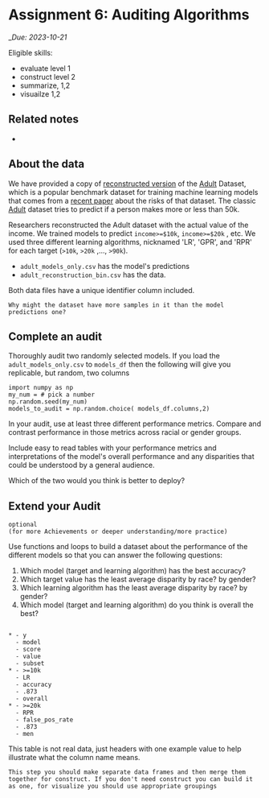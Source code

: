 # Assignment 6: Auditing Algorithms


__Due: 2023-10-21_

Eligible skills: 
- evaluate level 1
- construct level 2
- summarize, 1,2
- visuailze 1,2


## Related notes

- [](../notes/2024-10-10)
<!-- - [](../notes/2023-03-02) -->


## About the data


We have provided a  copy of [reconstructed version](https://github.com/socialfoundations/folktables) of the [Adult](https://archive.ics.uci.edu/dataset/2/adult) Dataset, which is a popular benchmark dataset for training machine learning models that comes from a [recent paper](https://arxiv.org/abs/2108.04884) about the risks of that dataset.  The classic [Adult](https://archive.ics.uci.edu/dataset/2/adult) dataset tries to predict if a person makes more or less than 50k.  

Researchers reconstructed the Adult dataset with the actual value of the income.  We trained models to predict `income>=$10k`, `income>=$20k` , etc.  We used three different learning algorithms, nicknamed 'LR', 'GPR', and 'RPR' for each target (`>10k`, `>20k` ,..., `>90k`).

- `adult_models_only.csv` has the model's predictions 
- `adult_reconstruction_bin.csv` has the data. 


Both data files have a unique identifier column included.

```{hint}
Why might the dataset have more samples in it than the model predictions one? 
```

## Complete an audit



Thoroughly audit two randomly selected  models.  If you load the `adult_models_only.csv` to `models_df` then the following will give you replicable, but random, two columns
```
import numpy as np
my_num = # pick a number
np.random.seed(my_num)
models_to_audit = np.random.choice( models_df.columns,2)
```

In your audit, use at least three different performance metrics. Compare and contrast performance in those metrics across racial or gender groups.

Include easy to read tables with your performance metrics and interpretations of the model's overall performance and any disparities that could be understood by a general audience.  

Which of the two would you think is better to deploy?


## Extend your Audit


```{note}
optional
(for more Achievements or deeper understanding/more practice)
```

Use functions and loops to build a dataset about the performance of the different models so that you can answer the following questions:

1. Which model (target and learning algorithm) has the best accuracy?
1. Which target value has the least average disparity by race? by gender?
1. Which learning algorithm has the least average disparity by race? by gender?
1. Which model (target and learning algorithm) do you think is overall the best?


```{list-table} Example table format

* - y
  - model
  - score
  - value
  - subset
* - >=10k
  - LR
  - accuracy
  - .873
  - overall
* - >=20k
  - RPR
  - false_pos_rate
  - .873
  - men
```

This table is not real data, just headers with one example value to help illustrate what the column name means.


```{hint}
This step you should make separate data frames and then merge them together for construct. If you don't need construct you can build it as one, for visualize you should use appropriate groupings
```

